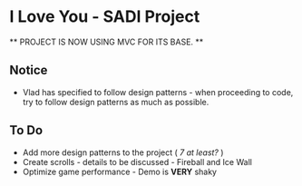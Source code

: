 # I Love You -  SADI Project

** PROJECT IS NOW USING MVC FOR ITS BASE. **

## Notice
- Vlad has specified to follow design patterns - when proceeding to code, try to follow design patterns as much as possible.

## To Do
* Add more design patterns to the project ( *7 at least?* )
* Create scrolls - details to be discussed - Fireball and Ice Wall
* Optimize game performance - Demo is **VERY** shaky
